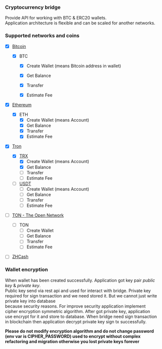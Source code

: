 ### Cryptocurrency bridge

Provide API for working with BTC & ERC20 wallets.  
Application architecture is flexible and can be scaled for another networks.

### Supported networks and coins

- [X] [Bitcoin](https://developer.bitcoin.org/index.html)
  - [X] BTC
    - [X] Create Wallet (means Bitcoin address in wallet)
    - [X] Get Balance
    - [X] Transfer
    - [X] Estimate Fee  
  

- [X] [Ethereum](https://ethereum.org/en/)
  - [X] ETH
    - [X] Create Wallet (means Account)
    - [X] Get Balance
    - [X] Transfer
    - [X] Estimate Fee
  
- [X] [Tron](https://tron.network/)
  - [X] [TRX](https://tron.network/trx?lng=en)
    - [X] Create Wallet (means Account)
    - [X] Get Balance
    - [ ] Transfer
    - [ ] Estimate Fee
  - [ ] [USDT](https://tron.network/usdt?lng=en)
    - [ ] Create Wallet (means Account)
    - [ ] Get Balance
    - [ ] Transfer
    - [ ] Estimate Fee

- [ ] [TON - The Open Network](https://ton.org/)
  - [ ] TON
    - [ ] Create Wallet
    - [ ] Get Balance
    - [ ] Transfer
    - [ ] Estimate Fee

- [ ] [ZHCash](https://zh.cash/)


### Wallet encryption


When wallet has been created successfully. Application got key pair *public key* & *private key*.  
Public key send via rest api and used for interact with bridge. 
Private key required for sign transaction and we need stored it. But we cannot just write private key into database  
because security reasons. For improve security application implement cipher encryption symmetric algorithm.
After got private key, application use encrypt for it and store to database. 
When bridge need sign transaction in blockchain then application decrypt private key sign tx successfully.

**Please do not modify encryption algorithm and do not change password (env var is CIPHER_PASSWORD) used
to encrypt without complex refactoring and migration otherwise you lost private keys forever**
